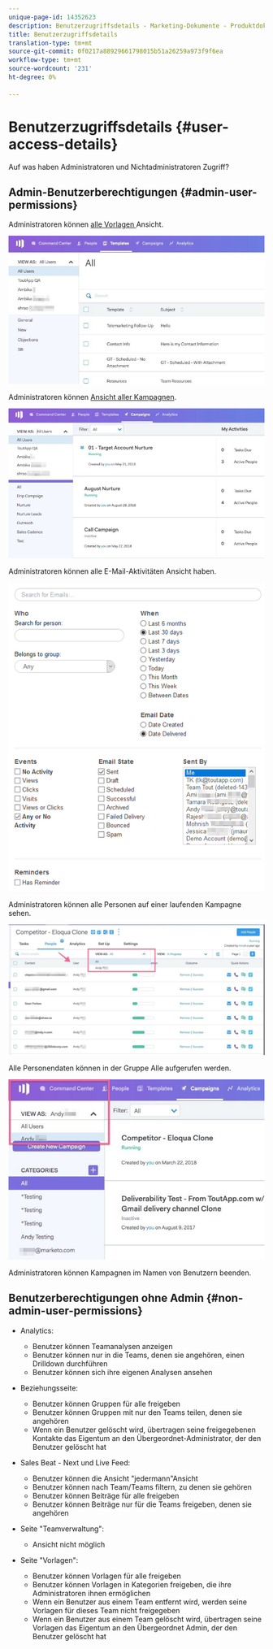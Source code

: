 ```yaml
---
unique-page-id: 14352623
description: Benutzerzugriffsdetails - Marketing-Dokumente - Produktdokumentation
title: Benutzerzugriffsdetails
translation-type: tm+mt
source-git-commit: 0f0217a88929661798015b51a26259a973f9f6ea
workflow-type: tm+mt
source-wordcount: '231'
ht-degree: 0%

---
```



# Benutzerzugriffsdetails {#user-access-details}

Auf was haben Administratoren und Nichtadministratoren Zugriff?

## Admin-Benutzerberechtigungen {#admin-user-permissions}

Administratoren können [alle Vorlagen ](/help/marketo/product-docs/marketo-sales-connect/templates/view-template-list-as-a-another-user.md) Ansicht.

![](assets/templates.jpg)

Administratoren können [Ansicht aller Kampagnen](/help/marketo/product-docs/marketo-sales-connect/campaigns/view-campaigns-list-as-another-user.md).

![](assets/campaigns.jpg)

Administratoren können alle E-Mail-Aktivitäten Ansicht haben.

![](assets/email-activity.png)

Administratoren können alle Personen auf einer laufenden Kampagne sehen.

![](assets/running.jpg)

Alle Personendaten können in der Gruppe Alle aufgerufen werden.

![](assets/viewed.jpg)

Administratoren können Kampagnen im Namen von Benutzern beenden.

## Benutzerberechtigungen ohne Admin {#non-admin-user-permissions}

* Analytics:

   * Benutzer können Teamanalysen anzeigen
   * Benutzer können nur in die Teams, denen sie angehören, einen Drilldown durchführen
   * Benutzer können sich ihre eigenen Analysen ansehen

* Beziehungsseite:

   * Benutzer können Gruppen für alle freigeben
   * Benutzer können Gruppen mit nur den Teams teilen, denen sie angehören
   * Wenn ein Benutzer gelöscht wird, übertragen seine freigegebenen Kontakte das Eigentum an den Übergeordnet-Administrator, der den Benutzer gelöscht hat

* Sales Beat - Next und Live Feed:

   * Benutzer können die Ansicht &quot;jedermann&quot;Ansicht
   * Benutzer können nach Team/Teams filtern, zu denen sie gehören
   * Benutzer können Beiträge für alle freigeben
   * Benutzer können Beiträge nur für die Teams freigeben, denen sie angehören

* Seite &quot;Teamverwaltung&quot;:

   * Ansicht nicht möglich

* Seite &quot;Vorlagen&quot;:

   * Benutzer können Vorlagen für alle freigeben
   * Benutzer können Vorlagen in Kategorien freigeben, die ihre Administratoren ihnen ermöglichen
   * Wenn ein Benutzer aus einem Team entfernt wird, werden seine Vorlagen für dieses Team nicht freigegeben
   * Wenn ein Benutzer aus einem Team gelöscht wird, übertragen seine Vorlagen das Eigentum an den Übergeordnet Admin, der den Benutzer gelöscht hat

